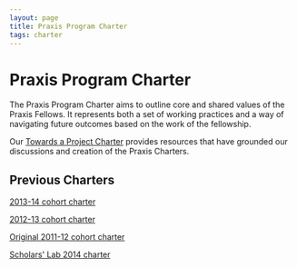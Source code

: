 ```yaml
---
layout: page
title: Praxis Program Charter
tags: charter
---
```

# Praxis Program Charter

The Praxis Program Charter aims to outline core and shared values of the Praxis Fellows. It represents both a set of working practices and a way of navigating future outcomes based on the work of the fellowship.

Our [Towards a Project Charter](/scratchpad/toward-a-project-charter/) provides resources that have grounded our discussions and creation of the Praxis Charters.

## Previous Charters

[2013-14 cohort charter](/charter/charter-2013-2014.html)

[2012-13 cohort charter](/charter/charter-2012-2013.html)

[Original 2011-12 cohort charter](/charter/charter-2011-2012.html)

[Scholars' Lab 2014 charter](http://scholarslab.org/about/charter/)
